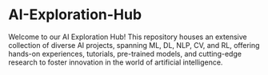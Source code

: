# AI-Exploration-Hub
Welcome to our AI Exploration Hub! This repository houses an extensive collection of diverse AI projects, spanning ML, DL, NLP, CV, and RL, offering hands-on experiences, tutorials, pre-trained models, and cutting-edge research to foster innovation in the world of artificial intelligence.
